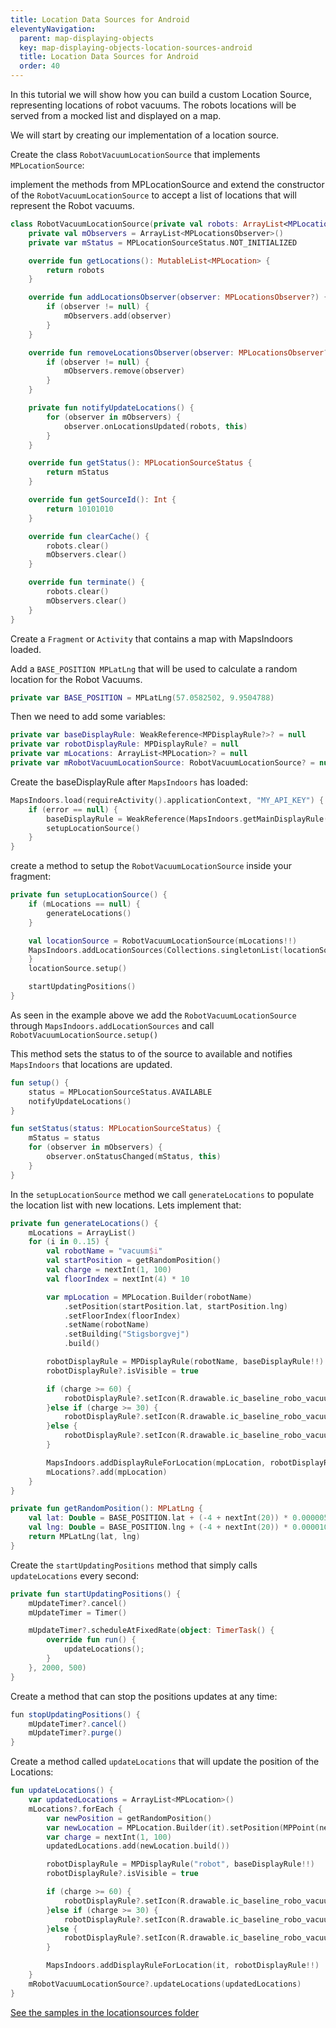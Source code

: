 ```yaml
---
title: Location Data Sources for Android
eleventyNavigation:
  parent: map-displaying-objects
  key: map-displaying-objects-location-sources-android
  title: Location Data Sources for Android
  order: 40
---
```


In this tutorial we will show how you can build a custom Location Source, representing locations of robot vacuums. The robots locations will be served from a mocked list and displayed on a map.

We will start by creating our implementation of a location source.

Create the class `RobotVacuumLocationSource` that implements `MPLocationSource`:

implement the methods from MPLocationSource and extend the constructor of the `RobotVacuumLocationSource` to accept a list of locations that will represent the Robot vacuums.

```kotlin
class RobotVacuumLocationSource(private val robots: ArrayList<MPLocation>): MPLocationSource {
    private val mObservers = ArrayList<MPLocationsObserver>()
    private var mStatus = MPLocationSourceStatus.NOT_INITIALIZED

    override fun getLocations(): MutableList<MPLocation> {
        return robots
    }

    override fun addLocationsObserver(observer: MPLocationsObserver?) {
        if (observer != null) {
            mObservers.add(observer)
        }
    }

    override fun removeLocationsObserver(observer: MPLocationsObserver?) {
        if (observer != null) {
            mObservers.remove(observer)
        }
    }

    private fun notifyUpdateLocations() {
        for (observer in mObservers) {
            observer.onLocationsUpdated(robots, this)
        }
    }

    override fun getStatus(): MPLocationSourceStatus {
        return mStatus
    }

    override fun getSourceId(): Int {
        return 10101010
    }

    override fun clearCache() {
        robots.clear()
        mObservers.clear()
    }

    override fun terminate() {
        robots.clear()
        mObservers.clear()
    }
}
```

Create a `Fragment` or `Activity` that contains a map with MapsIndoors loaded.

Add a `BASE_POSITION MPLatLng` that will be used to calculate a random location for the Robot Vacuums.

```kotlin
private var BASE_POSITION = MPLatLng(57.0582502, 9.9504788)
```

Then we need to add some variables:

```kotlin
private var baseDisplayRule: WeakReference<MPDisplayRule?>? = null
private var robotDisplayRule: MPDisplayRule? = null
private var mLocations: ArrayList<MPLocation>? = null
private var mRobotVacuumLocationSource: RobotVacuumLocationSource? = null
```

Create the baseDisplayRule after `MapsIndoors` has loaded:

```kotlin
MapsIndoors.load(requireActivity().applicationContext, "MY_API_KEY") { error ->
    if (error == null) {
        baseDisplayRule = WeakReference(MapsIndoors.getMainDisplayRule())
        setupLocationSource()
    }
}
```

create a method to setup the `RobotVacuumLocationSource` inside your fragment:

```kotlin
private fun setupLocationSource() {
    if (mLocations == null) {
        generateLocations()
    }

    val locationSource = RobotVacuumLocationSource(mLocations!!)
    MapsIndoors.addLocationSources(Collections.singletonList(locationSource) as List<MPLocationSource>) {
    }
    locationSource.setup()

    startUpdatingPositions()
}
```

As seen in the example above we add the `RobotVacuumLocationSource` through `MapsIndoors.addLocationSources` and call `RobotVacuumLocationSource.setup()`

This method sets the status to of the source to available and notifies `MapsIndoors` that locations are updated.

```kotlin
fun setup() {
    status = MPLocationSourceStatus.AVAILABLE
    notifyUpdateLocations()
}

fun setStatus(status: MPLocationSourceStatus) {
    mStatus = status
    for (observer in mObservers) {
        observer.onStatusChanged(mStatus, this)
    }
}
```

In the `setupLocationSource` method we call `generateLocations` to populate the location list with new locations. Lets implement that:

```kotlin
private fun generateLocations() {
    mLocations = ArrayList()
    for (i in 0..15) {
        val robotName = "vacuum$i"
        val startPosition = getRandomPosition()
        val charge = nextInt(1, 100)
        val floorIndex = nextInt(4) * 10

        var mpLocation = MPLocation.Builder(robotName)
            .setPosition(startPosition.lat, startPosition.lng)
            .setFloorIndex(floorIndex)
            .setName(robotName)
            .setBuilding("Stigsborgvej")
            .build()

        robotDisplayRule = MPDisplayRule(robotName, baseDisplayRule!!)
        robotDisplayRule?.isVisible = true

        if (charge >= 60) {
            robotDisplayRule?.setIcon(R.drawable.ic_baseline_robo_vacuum, Color.GREEN)
        }else if (charge >= 30) {
            robotDisplayRule?.setIcon(R.drawable.ic_baseline_robo_vacuum, Color.YELLOW)
        }else {
            robotDisplayRule?.setIcon(R.drawable.ic_baseline_robo_vacuum, Color.RED)
        }

        MapsIndoors.addDisplayRuleForLocation(mpLocation, robotDisplayRule!!)
        mLocations?.add(mpLocation)
    }
}

private fun getRandomPosition(): MPLatLng {
    val lat: Double = BASE_POSITION.lat + (-4 + nextInt(20)) * 0.000005
    val lng: Double = BASE_POSITION.lng + (-4 + nextInt(20)) * 0.000010
    return MPLatLng(lat, lng)
}
```

Create the `startUpdatingPositions` method that simply calls `updateLocations` every second:

```kotlin
private fun startUpdatingPositions() {
    mUpdateTimer?.cancel()
    mUpdateTimer = Timer()

    mUpdateTimer?.scheduleAtFixedRate(object: TimerTask() {
        override fun run() {
            updateLocations();
        }
    }, 2000, 500)
}
```

Create a method that can stop the positions updates at any time:

```java
fun stopUpdatingPositions() {
    mUpdateTimer?.cancel()
    mUpdateTimer?.purge()
}
```

Create a method called `updateLocations` that will update the position of the Locations:

```kotlin
fun updateLocations() {
    var updatedLocations = ArrayList<MPLocation>()
    mLocations?.forEach {
        var newPosition = getRandomPosition()
        var newLocation = MPLocation.Builder(it).setPosition(MPPoint(newPosition.lat, newPosition.lng), 20)
        var charge = nextInt(1, 100)
        updatedLocations.add(newLocation.build())

        robotDisplayRule = MPDisplayRule("robot", baseDisplayRule!!)
        robotDisplayRule?.isVisible = true

        if (charge >= 60) {
            robotDisplayRule?.setIcon(R.drawable.ic_baseline_robo_vacuum, Color.GREEN)
        }else if (charge >= 30) {
            robotDisplayRule?.setIcon(R.drawable.ic_baseline_robo_vacuum, Color.YELLOW)
        }else {
            robotDisplayRule?.setIcon(R.drawable.ic_baseline_robo_vacuum, Color.RED)
        }

        MapsIndoors.addDisplayRuleForLocation(it, robotDisplayRule!!)
    }
    mRobotVacuumLocationSource?.updateLocations(updatedLocations)
}
```

[See the samples in the locationsources folder](https://github.com/MapsPeople/MapsIndoors-Android-Examples/tree/main/MapsIndoorsSamples/app/src/main/java/com/mapspeople/mapsindoorssamples/ui/locationsources)
